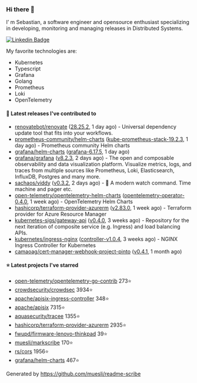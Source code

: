### Hi there 👋

I’ m Sebastian, a software engineer and opensource enthusiast specializing in developing, monitoring and managing releases in Distributed Systems.

[![Linkedin Badge](https://img.shields.io/badge/-LinkedIn-blue?style=flat&logo=Linkedin&logoColor=white&link=https://www.linkedin.com/in/sebastian-poxhofer/)](https://www.linkedin.com/in/sebastian-poxhofer/)

My favorite technologies are:
 - Kubernetes
 - Typescript
 - Grafana
 - Golang
 - Prometheus
 - Loki
 - OpenTelemetry




#### 🚀 Latest releases I've contributed to

- [renovatebot/renovate](https://github.com/renovatebot/renovate) ([28.25.2](https://github.com/renovatebot/renovate/releases/tag/28.25.2), 1 day ago) - Universal dependency update tool that fits into your workflows.
- [prometheus-community/helm-charts](https://github.com/prometheus-community/helm-charts) ([kube-prometheus-stack-19.2.3](https://github.com/prometheus-community/helm-charts/releases/tag/kube-prometheus-stack-19.2.3), 1 day ago) - Prometheus community Helm charts
- [grafana/helm-charts](https://github.com/grafana/helm-charts) ([grafana-6.17.5](https://github.com/grafana/helm-charts/releases/tag/grafana-6.17.5), 1 day ago)
- [grafana/grafana](https://github.com/grafana/grafana) ([v8.2.3](https://github.com/grafana/grafana/releases/tag/v8.2.3), 2 days ago) - The open and composable observability and data visualization platform. Visualize metrics, logs, and traces from multiple sources like Prometheus, Loki, Elasticsearch, InfluxDB, Postgres and many more. 
- [sachaos/viddy](https://github.com/sachaos/viddy) ([v0.3.2](https://github.com/sachaos/viddy/releases/tag/v0.3.2), 2 days ago) - 👀 A modern watch command. Time machine and pager etc.
- [open-telemetry/opentelemetry-helm-charts](https://github.com/open-telemetry/opentelemetry-helm-charts) ([opentelemetry-operator-0.4.0](https://github.com/open-telemetry/opentelemetry-helm-charts/releases/tag/opentelemetry-operator-0.4.0), 1 week ago) - OpenTelemetry Helm Charts
- [hashicorp/terraform-provider-azurerm](https://github.com/hashicorp/terraform-provider-azurerm) ([v2.83.0](https://github.com/hashicorp/terraform-provider-azurerm/releases/tag/v2.83.0), 1 week ago) - Terraform provider for Azure Resource Manager
- [kubernetes-sigs/gateway-api](https://github.com/kubernetes-sigs/gateway-api) ([v0.4.0](https://github.com/kubernetes-sigs/gateway-api/releases/tag/v0.4.0), 3 weeks ago) - Repository for the next iteration of composite service (e.g. Ingress) and load balancing APIs.
- [kubernetes/ingress-nginx](https://github.com/kubernetes/ingress-nginx) ([controller-v1.0.4](https://github.com/kubernetes/ingress-nginx/releases/tag/controller-v1.0.4), 3 weeks ago) - NGINX Ingress Controller for Kubernetes
- [camaoag/cert-manager-webhook-project-pinto](https://github.com/camaoag/cert-manager-webhook-project-pinto) ([v0.4.1](https://github.com/camaoag/cert-manager-webhook-project-pinto/releases/tag/v0.4.1), 1 month ago)

#### ⭐ Latest projects I've starred

- [open-telemetry/opentelemetry-go-contrib](https://github.com/open-telemetry/opentelemetry-go-contrib}) 273⭐
- [crowdsecurity/crowdsec](https://github.com/crowdsecurity/crowdsec}) 3934⭐
- [apache/apisix-ingress-controller](https://github.com/apache/apisix-ingress-controller}) 348⭐
- [apache/apisix](https://github.com/apache/apisix}) 7315⭐
- [aquasecurity/tracee](https://github.com/aquasecurity/tracee}) 1355⭐
- [hashicorp/terraform-provider-azurerm](https://github.com/hashicorp/terraform-provider-azurerm}) 2935⭐
- [fwupd/firmware-lenovo-thinkpad](https://github.com/fwupd/firmware-lenovo-thinkpad}) 39⭐
- [muesli/markscribe](https://github.com/muesli/markscribe}) 170⭐
- [rs/cors](https://github.com/rs/cors}) 1956⭐
- [grafana/helm-charts](https://github.com/grafana/helm-charts}) 467⭐



Generated by https://github.com/muesli/readme-scribe
